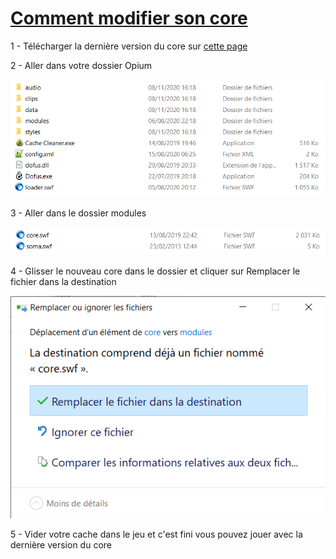 # [Comment modifier son core](https://machral.github.io/)

1 - Télécharger la dernière version du core sur [cette page](https://machral.github.io/)

2 - Aller dans votre dossier Opium

![Photo du dossier opium](asset/changecore/folder_opium.png)

3 - Aller dans le dossier modules

![Photo du dossier modules](asset/changecore/folder_modules.png)

4 - Glisser le nouveau core dans le dossier et cliquer sur Remplacer le fichier dans la destination

![Photo du dossier modules](asset/changecore/replace_core.png)

5 - Vider votre cache dans le jeu et c'est fini vous pouvez jouer avec la dernière version du core
